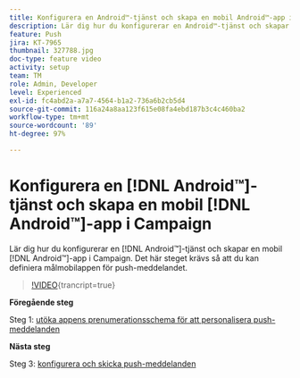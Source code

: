```yaml
---
title: Konfigurera en Android™-tjänst och skapa en mobil Android™-app i Campaign
description: Lär dig hur du konfigurerar en Android™-tjänst och skapar ett mobil Android™-app i Campaign.
feature: Push
jira: KT-7965
thumbnail: 327788.jpg
doc-type: feature video
activity: setup
team: TM
role: Admin, Developer
level: Experienced
exl-id: fc4abd2a-a7a7-4564-b1a2-736a6b2cb5d4
source-git-commit: 116a24a8aa123f615e08fa4ebd187b3c4c460ba2
workflow-type: tm+mt
source-wordcount: '89'
ht-degree: 97%

---
```


# Konfigurera en [!DNL Android™]-tjänst och skapa en mobil [!DNL Android™]-app i Campaign

Lär dig hur du konfigurerar en [!DNL Android™]-tjänst och skapar en mobil [!DNL Android™]-app i Campaign. Det här steget krävs så att du kan definiera målmobilappen för push-meddelandet.

>[!VIDEO](https://video.tv.adobe.com/v/327788?quality=12&learn=on){trancript=true}

**Föregående steg**

Steg 1: [utöka appens prenumerationsschema för att personalisera push-meddelanden](/help/tutorial-get-started-with-push-notifications-for-android/extend-the-app-subscription-schema.md)

**Nästa steg**

Steg 3: [konfigurera och skicka push-meddelanden](/help/tutorial-get-started-with-push-notifications-for-android/configure-and-send-push-notifications.md)
